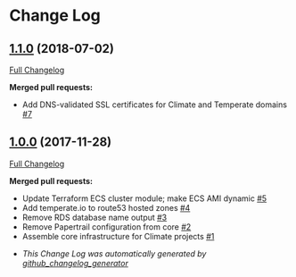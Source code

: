 # Change Log

## [1.1.0](https://github.com/azavea/climate-change-deployment/tree/1.1.0) (2018-07-02)

[Full Changelog](https://github.com/azavea/climate-change-deployment/compare/1.0.0...1.1.0)

**Merged pull requests:**

-  Add DNS-validated SSL certificates for Climate and Temperate domains [\#7](https://github.com/azavea/climate-change-deployment/pull/7)

## [1.0.0](https://github.com/azavea/climate-change-deployment/tree/1.0.0) (2017-11-28)

[Full Changelog](https://github.com/azavea/climate-change-deployment/compare/72854411ac84971c17c7f87995b489496e49d514...1.0.0)

**Merged pull requests:**

- Update Terraform ECS cluster module; make ECS AMI dynamic [\#5](https://github.com/azavea/climate-change-deployment/pull/5)
- Add temperate.io to route53 hosted zones [\#4](https://github.com/azavea/climate-change-deployment/pull/4)
- Remove RDS database name output [\#3](https://github.com/azavea/climate-change-deployment/pull/3)
- Remove Papertrail configuration from core [\#2](https://github.com/azavea/climate-change-deployment/pull/2)
- Assemble core infrastructure for Climate projects [\#1](https://github.com/azavea/climate-change-deployment/pull/1)



* *This Change Log was automatically generated by [github_changelog_generator](https://github.com/skywinder/Github-Changelog-Generator)*